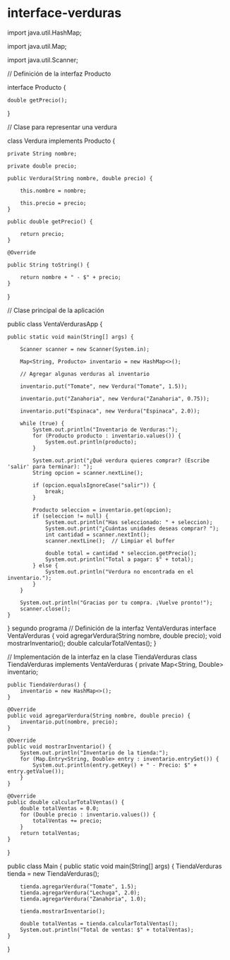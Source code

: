# interface-verduras

import java.util.HashMap;

import java.util.Map;

import java.util.Scanner;


// Definición de la interfaz Producto

interface Producto {

    double getPrecio();
}

// Clase para representar una verdura

class Verdura implements Producto {

    private String nombre;
    
    private double precio;

    public Verdura(String nombre, double precio) {
    
        this.nombre = nombre;
        
        this.precio = precio;
    }

    public double getPrecio() {
    
        return precio;
    }

    @Override
    
    public String toString() {
    
        return nombre + " - $" + precio;
    }
}

// Clase principal de la aplicación

public class VentaVerdurasApp {

    public static void main(String[] args) {
    
        Scanner scanner = new Scanner(System.in);
        
        Map<String, Producto> inventario = new HashMap<>();

        // Agregar algunas verduras al inventario
        
        inventario.put("Tomate", new Verdura("Tomate", 1.5));
        
        inventario.put("Zanahoria", new Verdura("Zanahoria", 0.75));
        
        inventario.put("Espinaca", new Verdura("Espinaca", 2.0));

        while (true) {
            System.out.println("Inventario de Verduras:");
            for (Producto producto : inventario.values()) {
                System.out.println(producto);
            }

            System.out.print("¿Qué verdura quieres comprar? (Escribe 'salir' para terminar): ");
            String opcion = scanner.nextLine();

            if (opcion.equalsIgnoreCase("salir")) {
                break;
            }

            Producto seleccion = inventario.get(opcion);
            if (seleccion != null) {
                System.out.println("Has seleccionado: " + seleccion);
                System.out.print("¿Cuántas unidades deseas comprar? ");
                int cantidad = scanner.nextInt();
                scanner.nextLine();  // Limpiar el buffer

                double total = cantidad * seleccion.getPrecio();
                System.out.println("Total a pagar: $" + total);
            } else {
                System.out.println("Verdura no encontrada en el inventario.");
            }
        }

        System.out.println("Gracias por tu compra. ¡Vuelve pronto!");
        scanner.close();
    }
}
segundo programa 
// Definición de la interfaz VentaVerduras
interface VentaVerduras {
    void agregarVerdura(String nombre, double precio);
    void mostrarInventario();
    double calcularTotalVentas();
}

// Implementación de la interfaz en la clase TiendaVerduras
class TiendaVerduras implements VentaVerduras {
    private Map<String, Double> inventario;

    public TiendaVerduras() {
        inventario = new HashMap<>();
    }

    @Override
    public void agregarVerdura(String nombre, double precio) {
        inventario.put(nombre, precio);
    }

    @Override
    public void mostrarInventario() {
        System.out.println("Inventario de la tienda:");
        for (Map.Entry<String, Double> entry : inventario.entrySet()) {
            System.out.println(entry.getKey() + " - Precio: $" + entry.getValue());
        }
    }

    @Override
    public double calcularTotalVentas() {
        double totalVentas = 0.0;
        for (Double precio : inventario.values()) {
            totalVentas += precio;
        }
        return totalVentas;
    }
}

public class Main {
    public static void main(String[] args) {
        TiendaVerduras tienda = new TiendaVerduras();

        tienda.agregarVerdura("Tomate", 1.5);
        tienda.agregarVerdura("Lechuga", 2.0);
        tienda.agregarVerdura("Zanahoria", 1.0);

        tienda.mostrarInventario();

        double totalVentas = tienda.calcularTotalVentas();
        System.out.println("Total de ventas: $" + totalVentas);
    }
}
